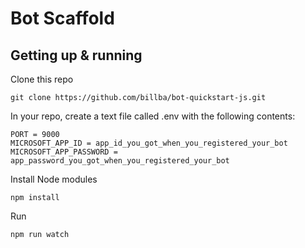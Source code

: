 # Bot Scaffold

## Getting up & running

Clone this repo

    git clone https://github.com/billba/bot-quickstart-js.git

In your repo, create a text file called .env with the following contents:

    PORT = 9000
    MICROSOFT_APP_ID = app_id_you_got_when_you_registered_your_bot
    MICROSOFT_APP_PASSWORD = app_password_you_got_when_you_registered_your_bot

Install Node modules

    npm install

Run

    npm run watch
